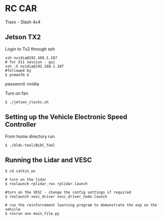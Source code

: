 # RC CAR

Traxx - Slash 4x4

## Jetson TX2

Login to Tx2 through ssh
``` shell
ssh nvidia@192.168.1.187
# for X11 session - gui
ssh -X nvidia@192.168.1.187
#followed by
$ pcmanfm &
```  
password: nvidia

Turn on fan
``` shell
$ ./jetson_clocks.sh
```
## Setting up the Vehicle Electronic Speed Controller
From home directory run
``` shell
$ ./bldc-tool/BLDC_Tool
```

## Running the Lidar and VESC

``` shell
$ cd catkin_ws

# turn on the lidar
$ roslaunch rplidar_ros rplidar.launch

#turn on the VESC - change the config settings if required
$ roslaunch vesc_driver vesc_driver_node.launch

# run the reinforcement learning program to demonstrate the exp on the vehicle
$ rosrun ann main_file.py

```
